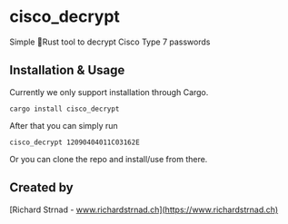 # cisco_decrypt
Simple 🦀Rust tool to decrypt Cisco Type 7 passwords

## Installation & Usage
Currently we only support installation through Cargo.
```
cargo install cisco_decrypt
```

After that you can simply run
```
cisco_decrypt 12090404011C03162E
```

Or you can clone the repo and install/use from there.

## Created by
[Richard Strnad - www.richardstrnad.ch](https://www.richardstrnad.ch)
